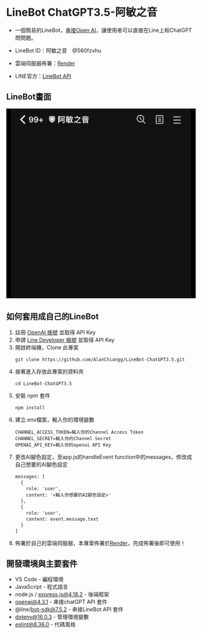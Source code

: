 # LineBot ChatGPT3.5-阿敏之音

* 一個簡易的LineBot，[串接Open AI](https://www.npmjs.com/package/openai)，讓使用者可以直接在Line上和ChatGPT問問題。

* LineBot ID：阿敏之音　@560fzvhu
* 雲端伺服器佈署：[Render](https://render.com/)
* LINE官方：[LineBot API](https://developers.line.biz/zh-hant/services/messaging-api/)

## LineBot畫面

![image](https://github.com/AlanChiangg/LineBot-ChatGPT3.5/blob/main/images/linebotgif.gif)

## 如何套用成自己的LineBot

1. 註冊 [OpenAI 帳號](https://platform.openai.com) 並取得 API Key
2. 申請 [Line Developer 帳號](https://developers.line.biz/zh-hant/) 並取得 API Key
3. 開啟終端機，Clone 此專案
    ```
    git clone https://github.com/AlanChiangg/LineBot-ChatGPT3.5.git
    ```
4. 接著進入存放此專案的資料夾
    ```
    cd LineBot-ChatGPT3.5
    ```
5. 安裝 npm 套件
    ```
    npm install
    ```    
6. 建立.env檔案，輸入你的環境變數
    ```
    CHANNEL_ACCESS_TOKEN=輸入你的Channel Access Token
    CHANNEL_SECRET=輸入你的Channel Secret
    OPENAI_API_KEY=輸入你的openai API Key
    ```
7. 更改AI腳色設定，至app.js的handleEvent function中的messages，修改成自己想要的AI腳色設定
    ```
    messages: [
      {
        role: 'user',
        content: '<輸入你想要的AI腳色設定>'
      },
      {
        role: 'user',
        content: event.message.text
      }
    ]
    ```
8. 佈署於自己的雲端伺服器，本專案佈署於[Render](https://render.com/)，完成佈署後即可使用！


## 開發環境與主要套件

* VS Code - 編程環境
* JavaScript - 程式語言
* node.js / express.js@4.18.2 - 後端框架
* openai@4.3.1 - 串接chatGPT API 套件
* @line/bot-sdk@7.5.2 - 串接LineBot API 套件
* dotenv@16.0.3 - 管理環境變數
* eslint@8.36.0 - 代碼風格
